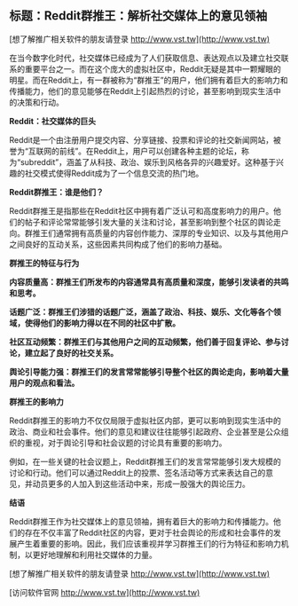 ## **标题：Reddit群推王：解析社交媒体上的意见领袖**

[想了解推广相关软件的朋友请登录 http://www.vst.tw](http://www.vst.tw)

在当今数字化时代，社交媒体已经成为了人们获取信息、表达观点以及建立社交联系的重要平台之一。而在这个庞大的虚拟社区中，Reddit无疑是其中一颗耀眼的明星。而在Reddit上，有一群被称为“群推王”的用户，他们拥有着巨大的影响力和传播能力，他们的意见能够在Reddit上引起热烈的讨论，甚至影响到现实生活中的决策和行动。

**Reddit：社交媒体的巨头**

Reddit是一个由注册用户提交内容、分享链接、投票和评论的社交新闻网站，被誉为“互联网的前线”。在Reddit上，用户可以创建各种主题的论坛，称为“subreddit”，涵盖了从科技、政治、娱乐到风格各异的兴趣爱好。这种基于兴趣的社交模式使得Reddit成为了一个信息交流的热门地。

**Reddit群推王：谁是他们？**

Reddit群推王是指那些在Reddit社区中拥有着广泛认可和高度影响力的用户。他们的帖子和评论常常能够引发大量的关注和讨论，甚至影响到整个社区的舆论走向。群推王们通常拥有高质量的内容创作能力、深厚的专业知识、以及与其他用户之间良好的互动关系，这些因素共同构成了他们的影响力基础。

**群推王的特征与行为**

**内容质量高：群推王们所发布的内容通常具有高质量和深度，能够引发读者的共鸣和思考。**

**话题广泛：群推王们涉猎的话题广泛，涵盖了政治、科技、娱乐、文化等各个领域，使得他们的影响力得以在不同的社区中扩散。**

**社区互动频繁：群推王们与其他用户之间的互动频繁，他们善于回复评论、参与讨论，建立起了良好的社交关系。**

**舆论引导能力强：群推王们的发言常常能够引导整个社区的舆论走向，影响着大量用户的观点和看法。**

**群推王的影响力**

Reddit群推王的影响力不仅仅局限于虚拟社区内部，更可以影响到现实生活中的政治、商业和社会事件。他们的意见和建议往往能够引起政府、企业甚至是公众组织的重视，对于舆论引导和社会议题的讨论具有重要的影响力。

例如，在一些关键的社会议题上，Reddit群推王们的发言常常能够引发大规模的讨论和行动。他们可以通过Reddit上的投票、签名活动等方式来表达自己的意见，并动员更多的人加入到这些活动中来，形成一股强大的舆论压力。

**结语**

Reddit群推王作为社交媒体上的意见领袖，拥有着巨大的影响力和传播能力。他们的存在不仅丰富了Reddit社区的内容，更对于社会舆论的形成和社会事件的发展产生着重要的影响。因此，我们应该重视并学习群推王们的行为特征和影响力机制，以更好地理解和利用社交媒体的力量。

[想了解推广相关软件的朋友请登录 http://www.vst.tw](http://www.vst.tw)


[访问软件官网 http://www.vst.tw](http://www.vst.tw)
